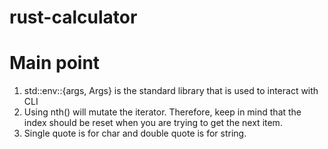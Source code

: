 # rust-calculator

# Main point
1. std::env::{args, Args} is the standard library that is used to interact with CLI
2. Using nth() will mutate the iterator. Therefore, keep in mind that the index should be reset when you are trying to get the next item.
3. Single quote is for char and double quote is for string. 
